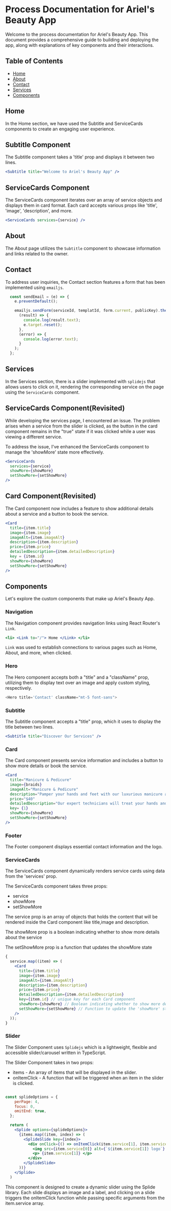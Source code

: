 # Process Documentation for Ariel's Beauty App

Welcome to the process documentation for Ariel's Beauty App. This document provides a comprehensive guide to building and deploying the app, along with explanations of key components and their interactions.

## Table of Contents

- [Home](#home)
- [About](#about)
- [Contact](#contact)
- [Services](#services)
- [Components](#components)

## Home

In the Home section, we have used the Subtitle and ServiceCards components to create an engaging user experience.

## Subtitle Component

The Subtitle component takes a 'title' prop and displays it between two lines.

```jsx
<Subtitle title="Welcome to Ariel's Beauty App" />
```

## ServiceCards Component

The ServiceCards component iterates over an array of service objects and displays them in card format. Each card accepts various props like 'title', 'image', 'description', and more.

```jsx
<ServiceCards services={service} />
```

## About

The About page utilizes the `Subtitle` component to showcase information and links related to the owner.
## Contact


To address user inquiries, the Contact section features a form that has been implemented using `emailjs`. 

```jsx
  const sendEmail = (e) => {
    e.preventDefault();

    emailjs.sendForm(serviceId, templatId, form.current, publicKey).then(
      (result) => {
        console.log(result.text);
        e.target.reset();
      },
      (error) => {
        console.log(error.text);
      }
    );
  };
```

## Services

In the Services section, there is a slider implemented with `splidejs` that allows users to click on it, rendering the corresponding service on the page using the `ServiceCards` component.

## ServiceCards Component(Revisited)

While developing the services page, I encountered an issue. The problem arises when a service from the slider is clicked, as the button in the card component remains in the "true" state if it was clicked while a user was viewing a different service.

To address the issue, I've enhanced the ServiceCards component to manage the 'showMore' state more effectively.

```jsx
<ServiceCards
  services={service}
  showMore={showMore}
  setShowMore={setShowMore}
/>
```

## Card Component(Revisited)

The Card component now includes a feature to show additional details about a service and a button to book the service.

```jsx
<Card
  title={item.title}
  image={item.image}
  imageAlt={item.imageAlt}
  description={item.description}
  price={item.price}
  detailedDescription={item.detailedDescription}
  key = {item.id}
  showMore={showMore}
  setShowMore={setShowMore}
/>
```

## Components

Let's explore the custom components that make up Ariel's Beauty App.

### Navigation

The Navigation component provides navigation links using React Router's `Link`.

```jsx
<li> <Link to="/"> Home </Link> </li>
```

`Link` was used to establish connections to various pages such as Home, About, and more, when clicked.

### Hero

The Hero component accepts both a "title" and a "className" prop, utilizing them to display text over an image and apply custom styling, respectively.

```js 
<Hero title='Contact' className="mt-5 font-sans">
```

### Subtitle

The Subtitle component accepts a "title" prop, which it uses to display the title between two lines.

```jsx
<Subtitle title="Discover Our Services" />
```

### Card

The Card component presents service information and includes a button to show more details or book the service.

```jsx
<Card
  title="Manicure & Pedicure"
  image={braids}
  imageAlt="Manicure & Pedicure"
  description="Pamper your hands and feet with our luxurious manicure and pedicure services."
  price="$40"
  detailedDescription="Our expert technicians will treat your hands and feet with the care they deserve."
  key= {1}
  showMore={showMore}
  setShowMore={setShowMore}
/>
```

### Footer

The Footer component displays essential contact information and the logo.

### ServiceCards

The ServiceCards component dynamically renders service cards using data from the 'services' prop.

The ServiceCards component takes three props:

- service
- showMore
- setShowMore

The service prop is an array of objects that holds the content that will be rendered inside the Card component like title,image and description.

The showMore prop is a boolean indicating whether to show more details about the service

The setShowMore prop is a function that updates the showMore state

```jsx
{
  service.map((item) => (
    <Card
      title={item.title}
      image={item.image}
      imageAlt={item.imageAlt}
      description={item.description}
      price={item.price}
      detailedDescription={item.detailedDescription}
      key={item.id} // unique key for each Card component
      showMore={showMore} // Boolean indicating whether to show more details
      setShowMore={setShowMore} // Function to update the 'showMore' state
    />
  ));
}
```

### Slider

The Slider Component uses `Splidejs` which is a lightweight, flexible and accessible slider/carousel written in TypeScript.

The Slider Component takes in two props:

- items - An array of items that will be displayed in the slider.
- onItemClick - A function that will be triggered when an item in the slider is clicked.

```jsx

const splideOptions = {
    perPage: 4,
    focus: 0,
    omitEnd: true,
  };

  return (
    <Splide options={splideOptions}>
      {items.map((item, index) => (
        <SplideSlide key={index}>
          <div onClick={() => onItemClick(item.service[1], item.service[2])}>
            <img src={item.service[0]} alt={`${item.service[1]} logo`} />
            <p> {item.service[1]} </p>
          </div>
        </SplideSlide>
      ))}
    </Splide>
  )
```

This component is designed to create a dynamic slider using the Splide library. Each slide displays an image and a label, and clicking on a slide triggers the onItemClick function while passing specific arguments from the item.service array.
